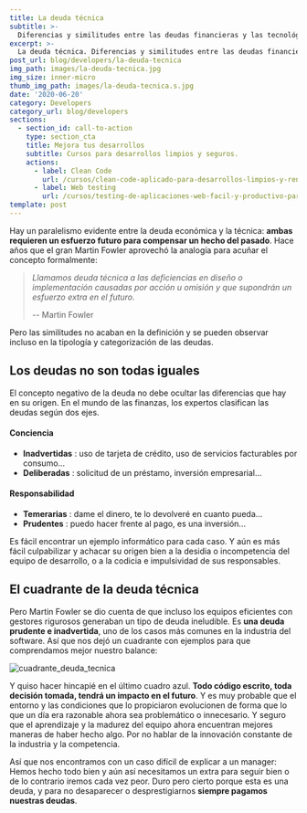 ```yaml
---
title: La deuda técnica
subtitle: >-
  Diferencias y similitudes entre las deudas financieras y las tecnológicas.
excerpt: >-
  La deuda técnica. Diferencias y similitudes entre las deudas financieras y las tecnológicas.
post_url: blog/developers/la-deuda-tecnica
img_path: images/la-deuda-tecnica.jpg
img_size: inner-micro
thumb_img_path: images/la-deuda-tecnica.s.jpg
date: '2020-06-20'
category: Developers
category_url: blog/developers
sections:
  - section_id: call-to-action
    type: section_cta
    title: Mejora tus desarrollos
    subtitle: Cursos para desarrollos limpios y seguros.
    actions:
      - label: Clean Code
        url: /cursos/clean-code-aplicado-para-desarrollos-limpios-y-rentables/
      - label: Web testing
        url: /cursos/testing-de-aplicaciones-web-facil-y-productivo-para-todos/
template: post
---
```


Hay un paralelismo evidente entre la deuda económica y la técnica: **ambas requieren un esfuerzo futuro para compensar un hecho del pasado**. Hace años que el gran Martin Fowler aprovechó la analogía para acuñar el concepto formalmente:

> _Llamamos deuda técnica a las deficiencias en diseño o implementación causadas por acción u omisión y que supondrán un esfuerzo extra en el futuro._
>
> -- Martin Fowler

Pero las similitudes no acaban en la definición y se pueden observar incluso en la tipología y categorización de las deudas.

## Los deudas no son todas iguales

El concepto negativo de la deuda no debe ocultar las diferencias que hay en su origen. En el mundo de las finanzas, los expertos clasifican las deudas según dos ejes.

#### Conciencia

- **Inadvertidas** : uso de tarjeta de crédito, uso de servicios facturables por consumo...
- **Deliberadas** : solicitud de un préstamo, inversión empresarial...

#### Responsabilidad

- **Temerarias** : dame el dinero, te lo devolveré en cuanto pueda...
- **Prudentes** : puedo hacer frente al pago, es una inversión...

Es fácil encontrar un ejemplo informático para cada caso. Y aún es más fácil culpabilizar y achacar su origen bien a la desidia o incompetencia del equipo de desarrollo, o a la codicia e impulsividad de sus responsables.

## El cuadrante de la deuda técnica

Pero Martin Fowler se dio cuenta de que incluso los equipos eficientes con gestores rigurosos generaban un tipo de deuda ineludible. Es **una deuda prudente e inadvertida**, uno de los casos más comunes en la industria del software. Así que nos dejó un cuadrante con ejemplos para que comprendamos mejor nuestro balance:

![cuadrante_deuda_tecnica](/images/cuadrante_deuda_tecnica.png)

Y quiso hacer hincapié en el último cuadro azul. **Todo código escrito, toda decisión tomada, tendrá un impacto en el futuro**. Y es muy probable que el entorno y las condiciones que lo propiciaron evolucionen de forma que lo que un día era razonable ahora sea problemático o innecesario. Y seguro que el aprendizaje y la madurez del equipo ahora encuentran mejores maneras de haber hecho algo. Por no hablar de la innovación constante de la industria y la competencia.

Así que nos encontramos con un caso difícil de explicar a un manager: Hemos hecho todo bien y aún así necesitamos un extra para seguir bien o de lo contrario iremos cada vez peor. Duro pero cierto porque esta es una deuda, y para no desaparecer o desprestigiarnos **siempre pagamos nuestras deudas**.
